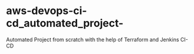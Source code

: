 # aws-devops-ci-cd_automated_project-
Automated Project from scratch with the help of Terraform and Jenkins CI-CD
